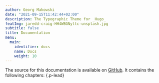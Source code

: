 ```yaml
---
author: Georg Makowski
date: "2021-09-15T11:42:44+02:00"
description: The Typographic Theme for _Hugo_
featImg: jaredd-craig-HH4WBGNyltc-unsplash.jpg
subtitle: false
title: Documentation
menu:
  main:
    identifier: docs
    name: Docs
    weight: 10
---
```


The source for this documentation is available on [GitHub][doc]. It contains the following chapters:
{.p-lead} <!--more-->

[doc]: https://github.com/bowman2001/perplexdoc
